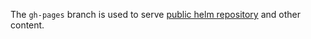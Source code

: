 The `gh-pages` branch is used to serve [public helm
repository](helmrepo/Readme.md) and other content.
